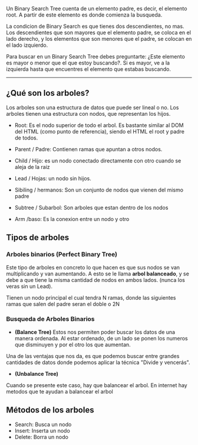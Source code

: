 Un Binary Search Tree cuenta de un elemento padre, es decir, el elemento root. A partir de este elemento es donde comienza la busqueda.

La condicion de Binary Search es que tienes dos descendientes, no mas. Los descendientes que son mayores que el elemento padre, se coloca en el lado derecho, y los elementos que son menores que el padre, se colocan en el lado izquierdo.

Para buscar en un Binary Search Tree debes preguntarte: ¿Este elemento es mayor o menor que el que estoy buscando?. Si es mayor, ve a la izquierda hasta que encuentres el elemento que estabas buscando.


----

## ¿Qué son los arboles?

Los arboles son una estructura de datos que puede ser lineal o no. Los arboles tienen una estructura con nodos, que representan los hijos.

- Root: Es el nodo superior de todo el arbol. Es bastante similar al DOM del HTML (como punto de referencia), siendo el HTML el root y padre de todos.

- Parent / Padre: Contienen ramas que apuntan a otros nodos.

- Child / Hijo: es un nodo conectado directamente con otro cuando se aleja de la raiz

- Lead / Hojas: un nodo sin hijos.

- Sibiling / hermanos: Son un conjunto de nodos que vienen del mismo padre

- Subtree / Subarbol: Son arboles que estan dentro de los nodos

- Arm /baso: Es la conexion entre un nodo y otro

## Tipos de arboles

### Arboles binarios (Perfect Binary Tree)

Este tipo de arboles en concreto lo que hacen es que sus nodos se van multiplicando y van aumentando. A esto se le llama **arbol balanceado**, y se debe a que tiene la misma cantidad de nodos en ambos lados. (nunca los veras sin un Lead).

Tienen un nodo principal el cual tendra N ramas, donde las siguientes ramas que salen del padre seran el doble o 2N

### Busqueda de Arboles Binarios 

- **(Balance Tree)**
Estos nos permiten poder buscar los datos de una manera ordenada. Al estar ordenado, de un lado se ponen los numeros que disminuyen y por el otro los que aumentan.

Una de las ventajas que nos da, es que podemos buscar entre grandes cantidades de datos donde podemos aplicar la técnica "Divide y vencerás".

- **(Unbalance Tree)**

Cuando se presente este caso, hay que balancear el arbol. En internet hay metodos que te ayudan a balancear el arbol

## Métodos de los arboles

- Search: Busca un nodo
- Insert: Inserta un nodo
- Delete: Borra un nodo


